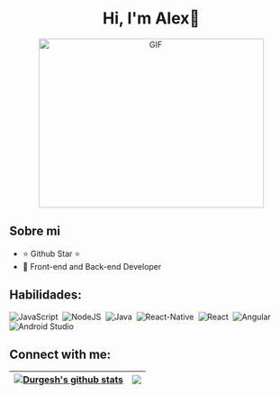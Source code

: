 <div align="center">
  <h1 align="center">Hi, I'm Alex👋</h1>
  <a target="_blank" align="center">
    <img top="500" height="300" width="400" alt="GIF" src="https://media.giphy.com/media/SWoSkN6DxTszqIKEqv/giphy.gif">
  </a>
</div>



## Sobre mi

- ⭐ Github Star ⭐ 
- 📲 Front-end and Back-end Developer

## Habilidades:

![JavaScript](https://img.shields.io/badge/javascript-%23323330.svg?style=for-the-badge&logo=javascript&logoColor=%23F7DF1E)&nbsp;
![NodeJS](https://img.shields.io/badge/node.js-6DA55F?style=for-the-badge&logo=node.js&logoColor=white)&nbsp;
![Java](https://img.shields.io/badge/java-%23ED8B00.svg?style=for-the-badge&logo=openjdk&logoColor=white)&nbsp;
![React-Native](https://img.shields.io/badge/react_native-%2320232a.svg?style=for-the-badge&logo=react&logoColor=%2361DAFB)&nbsp;
![React](https://img.shields.io/badge/react-%2320232a.svg?style=for-the-badge&logo=react&logoColor=%2361DAFB)&nbsp;
![Angular](https://img.shields.io/badge/angular-%23DD0031.svg?style=for-the-badge&logo=angular&logoColor=white)&nbsp;
![Android Studio](https://img.shields.io/badge/android%20studio-346ac1?style=for-the-badge&logo=android%20studio&logoColor=white)&nbsp;

## Connect with me:

<p align = "center">

| <a href="https://github.com/AlexCaceress/github-readme-stats"><img align="center" src="https://github-readme-stats.vercel.app/api?username=AlexCaceress&show_icons=true&include_all_commits=true&theme=buefy&hide_border=true" alt="Durgesh's github stats" /></a> | <a href="https://github.com/AlexCaceress/github-readme-stats"><img align="center" src="https://github-readme-stats.vercel.app/api/top-langs/?username=AlexCaceress&layout=compact&theme=buefy&hide_border=true" /></a> |
| ------------- | ------------- |
